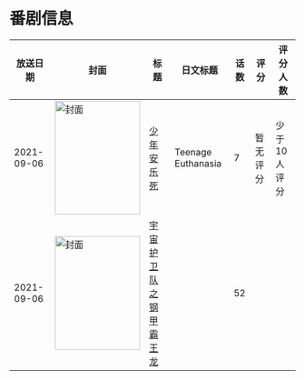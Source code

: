 # 番剧信息

|放送日期|封面|标题|日文标题|话数|评分|评分人数|
|---|---|---|---|---|---|---|
|2021-09-06|<img src="https://lain.bgm.tv/pic/cover/c/55/99/438653_1N6ME.jpg" alt="封面" style="width:150px;height:200px;object-fit:cover;">|[少年安乐死](https://bangumi.tv/subject/438653)|Teenage Euthanasia|7|暂无评分|少于10人评分|
|2021-09-06|<img src="https://lain.bgm.tv/pic/cover/c/4f/66/350613_I333m.jpg" alt="封面" style="width:150px;height:200px;object-fit:cover;">|[宇宙护卫队之钢甲霸王龙](https://bangumi.tv/subject/350613)||52|||
